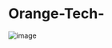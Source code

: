 # Orange-Tech-
![image](https://user-images.githubusercontent.com/97680820/204624047-3fb29c0f-46c5-41de-809c-107163d064d7.png)
